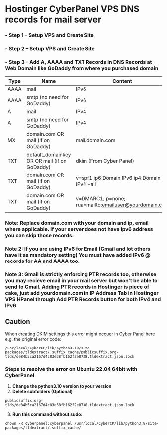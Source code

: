 # **Hostinger CyberPanel VPS DNS records for mail server**  

### **- Step 1 – Setup VPS and Create Site**  
### **- Step 2 – Setup VPS and Create Site**  
### **- Step 3 - Add A, AAAA and TXT Records in DNS Records at Web Domain like GoDaddy from where you purchased domain**   

| Type  | Name | Content | TTL  |
| ----- | ---- | ------- | ---- |
| AAAA  | mail | IPv6 | Auto   |
| AAAA  | smtp (no need for GoDaddy) | IPv6 | Auto  |
| A  | mail | IPv4 | Auto   |
| A  | smtp (no need for GoDaddy) | IPv4 | Auto  |
| MX  | domain.com OR mail (if on GoDaddy) | mail.domain.com | 0  |
| TXT  | default_domainkey OR OR mail (if on GoDaddy) | dkim (From Cyber Panel)  |   |
| TXT  | domain.com OR mail (if on GoDaddy) | v=spf1 ip6:Domain IPv6 ip4:Domain IPv4 ~all  |   |
| TXT  | domain.com OR mail (if on GoDaddy) | v=DMARC1; p=none; rua=mailto:emailuser@yourdomain.com  |   |  

### **Note: Replace domain.com with your domain and ip, email where applicable. If your server does not have ipv6 address you can skip those records.** 

### **Note 2: If you are using IPv6 for Email (Gmail and lot others have it as mandatory setting) You must have added IPv6 @ records for AA and AAAA too.**  

### **Note 3: Gmail is strictly enforcing PTR records too, otherwise you may recieve email in your mail server but won't be able to send to Gmail. Adding PTR records in Hostinger is piece of cake, just add yourdomain.com in IP Address Tab in Hostinger VPS HPanel through Add PTR Records button for both IPv4 and IPv6**  


## **Caution**  
When creating DKIM settings this error might occuer in Cyber Panel
here e.g. the original error code:
```console
/usr/local/CyberCP/lib/python3.10/site-packages/tldextract/.suffix_cache/publicsuffix.org-tlds/de84b5ca2167d4c83e38fb162f2e8738.tldextract.json.lock
```
### **Steps to resolve the error on Ubuntu 22.04 64bit with CyberPanel**  
1. **Change the python3.10 version to your version** 
2. **Delete subfolders (Optional)**  
```console
publicsuffix.org-tlds/de84b5ca2167d4c83e38fb162f2e8738.tldextract.json.lock
```
3. **Run this command without sudo:**  
```console
chown -R cyberpanel:cyberpanel /usr/local/CyberCP/lib/python3.8/site-packages/tldextract/.suffix_cache/
```